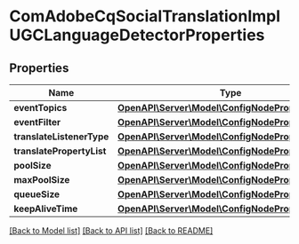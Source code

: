 # ComAdobeCqSocialTranslationImplUGCLanguageDetectorProperties

## Properties
Name | Type | Description | Notes
------------ | ------------- | ------------- | -------------
**eventTopics** | [**OpenAPI\Server\Model\ConfigNodePropertyString**](ConfigNodePropertyString.md) |  | [optional] 
**eventFilter** | [**OpenAPI\Server\Model\ConfigNodePropertyString**](ConfigNodePropertyString.md) |  | [optional] 
**translateListenerType** | [**OpenAPI\Server\Model\ConfigNodePropertyArray**](ConfigNodePropertyArray.md) |  | [optional] 
**translatePropertyList** | [**OpenAPI\Server\Model\ConfigNodePropertyArray**](ConfigNodePropertyArray.md) |  | [optional] 
**poolSize** | [**OpenAPI\Server\Model\ConfigNodePropertyInteger**](ConfigNodePropertyInteger.md) |  | [optional] 
**maxPoolSize** | [**OpenAPI\Server\Model\ConfigNodePropertyInteger**](ConfigNodePropertyInteger.md) |  | [optional] 
**queueSize** | [**OpenAPI\Server\Model\ConfigNodePropertyInteger**](ConfigNodePropertyInteger.md) |  | [optional] 
**keepAliveTime** | [**OpenAPI\Server\Model\ConfigNodePropertyInteger**](ConfigNodePropertyInteger.md) |  | [optional] 

[[Back to Model list]](../README.md#documentation-for-models) [[Back to API list]](../README.md#documentation-for-api-endpoints) [[Back to README]](../README.md)


